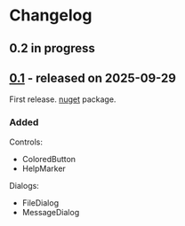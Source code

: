 # Changelog

## 0.2 in progress

## [0.1](https://github.com/dyze/ImGui.NET.ToolBox/releases/tag/0.1) - released on 2025-09-29

First release. 
[nuget](https://www.nuget.org/packages/ImGUI.NET.ToolBox/0.1.0) package.

### Added

Controls:
* ColoredButton
* HelpMarker

Dialogs:
* FileDialog
* MessageDialog

